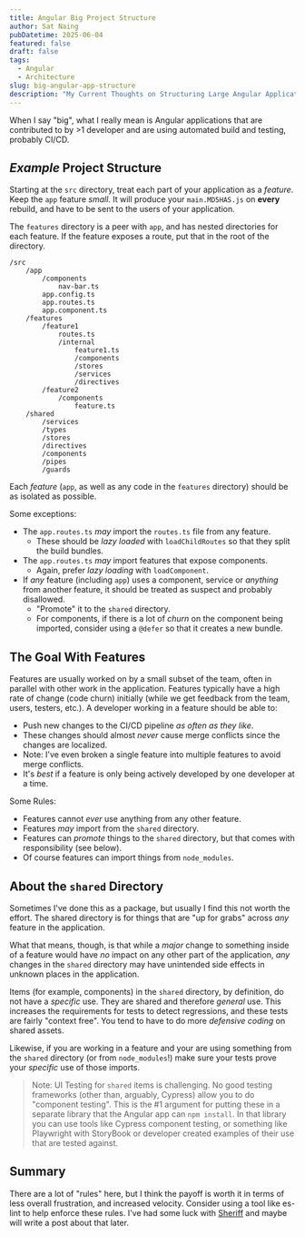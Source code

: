 ```yaml
---
title: Angular Big Project Structure
author: Sat Naing
pubDatetime: 2025-06-04
featured: false
draft: false
tags:
  - Angular
  - Architecture
slug: big-angular-app-structure
description: "My Current Thoughts on Structuring Large Angular Applications"
---
```


When I say "big", what I really mean is Angular applications that are contributed to by >1 developer and are using automated build and testing, probably CI/CD.

## *Example* Project Structure

Starting at the `src` directory, treat each part of your application as a *feature*. Keep the `app` feature *small*. It will produce your `main.MD5HAS.js` on **every** rebuild, and have to be sent to the users of your application.

The `features` directory is a peer with `app`, and has nested directories for each feature. If the feature exposes a route, put that in the root of the directory.

```
/src
    /app
        /components
            nav-bar.ts
        app.config.ts
        app.routes.ts
        app.component.ts
    /features
        /feature1
            routes.ts
            /internal
                feature1.ts
                /components
                /stores
                /services
                /directives
        /feature2
            /components
                feature.ts
    /shared
        /services
        /types
        /stores
        /directives
        /components
        /pipes
        /guards

```

Each *feature* (`app`, as well as any code in the `features` directory) should be as isolated as possible.

Some exceptions:

- The `app.routes.ts` *may* import the `routes.ts` file from any feature.
  - These should be *lazy loaded* with `loadChildRoutes` so that they split the build bundles.
- The `app.routes.ts` *may* import features that expose components.
  - Again, prefer *lazy loading* with `loadComponent`.
- If *any* feature (including `app`) uses a component, service or *anything* from another feature, it should be treated as suspect and probably disallowed.
  - "Promote" it to the `shared` directory.
  - For components, if there is a lot of *churn* on the component being imported, consider using a `@defer` so that it creates a new bundle.

## The Goal With Features

Features are usually worked on by a small subset of the team, often in parallel with other work in the application. Features typically have a high rate of change (code churn) initially (while we get feedback from the team, users, testers, etc.). A developer working in a feature should be able to:

- Push new changes to the CI/CD pipeline *as often as they like*. 
- These changes should almost *never* cause merge conflicts since the changes are localized.
- Note: I've even broken a single feature into multiple features to avoid merge conflicts. 
- It's *best* if a feature is only being actively developed by one developer at a time.

Some Rules:

- Features cannot *ever* use anything from any other feature. 
- Features *may* import from the `shared` directory.
- Features can *promote* things to the `shared` directory, but that comes with responsibility (see below).
- Of course features can import things from `node_modules`. 

## About the `shared` Directory

Sometimes I've done this as a package, but usually I find this not worth the effort. The shared directory is for things that are "up for grabs" across *any* feature in the application.

What that means, though, is that while a *major* change to something inside of a feature would have *no* impact on any other part of the application, *any* changes in the `shared` directory may have unintended side effects in unknown places in the application.

Items (for example, components) in the `shared` directory, by definition, do not have a *specific* use. They are shared and therefore *general* use. This increases the requirements for tests to detect regressions, and these tests are fairly "context free". You tend to have to do more *defensive coding* on shared assets. 

Likewise, if you are working in a feature and your are using something from the `shared` directory (or from `node_modules`!) make sure your tests prove your *specific* use of those imports.

> Note: UI Testing for `shared` items is challenging. No good testing frameworks (other than, arguably, Cypress) allow you to do "component testing". This is the #1 argument for putting these in a separate library that the Angular app can `npm install`. In that library you can use tools like Cypress component testing, or something like Playwright with StoryBook or developer created examples of their use that are tested against.


## Summary

There are a lot of "rules" here, but I think the payoff is worth it in terms of less overall frustration, and increased velocity. Consider using a tool like es-lint to help enforce these rules. I've had some luck with [Sheriff](https://sheriff.softarc.io/) and maybe will write a post about that later.